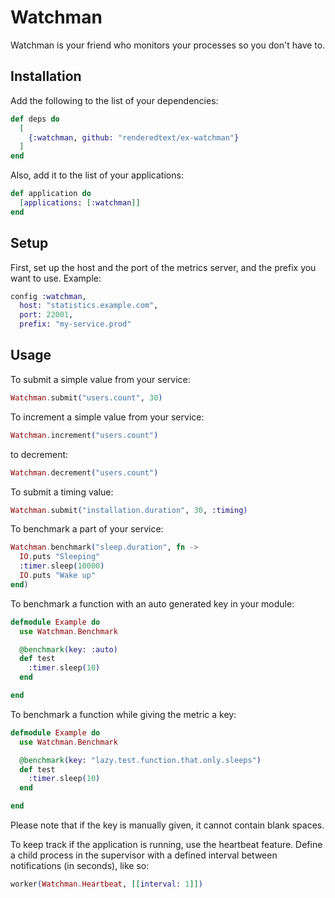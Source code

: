 # Watchman

Watchman is your friend who monitors your processes so you don't have to.

## Installation

Add the following to the list of your dependencies:

``` elixir
def deps do
  [
    {:watchman, github: "renderedtext/ex-watchman"}
  ]
end
```

Also, add it to the list of your applications:

``` elixir
def application do
  [applications: [:watchman]]
end
```

## Setup

First, set up the host and the port of the metrics server, and the prefix you
want to use. Example:

``` elixir
config :watchman,
  host: "statistics.example.com",
  port: 22001,
  prefix: "my-service.prod"
```

## Usage

To submit a simple value from your service:

``` elixir
Watchman.submit("users.count", 30)
```

To increment a simple value from your service:

``` elixir
Watchman.increment("users.count")
```

to decrement:

``` elixir
Watchman.decrement("users.count")
```

To submit a timing value:

``` elixir
Watchman.submit("installation.duration", 30, :timing)
```

To benchmark a part of your service:

``` elixir
Watchman.benchmark("sleep.duration", fn ->
  IO.puts "Sleeping"
  :timer.sleep(10000)
  IO.puts "Wake up"
end)
```

To benchmark a function with an auto generated key in your module:

``` elixir
defmodule Example do
  use Watchman.Benchmark

  @benchmark(key: :auto)
  def test
    :timer.sleep(10)
  end

end
```

To benchmark a function while giving the metric a key:
``` elixir
defmodule Example do
  use Watchman.Benchmark

  @benchmark(key: "lazy.test.function.that.only.sleeps")
  def test
    :timer.sleep(10)
  end

end
```
Please note that if the key is manually given, it cannot contain blank spaces.

To keep track if the application is running, use the heartbeat feature. Define a child process in the supervisor with a defined interval between notifications (in seconds), like so:

``` elixir
worker(Watchman.Heartbeat, [[interval: 1]])
```
